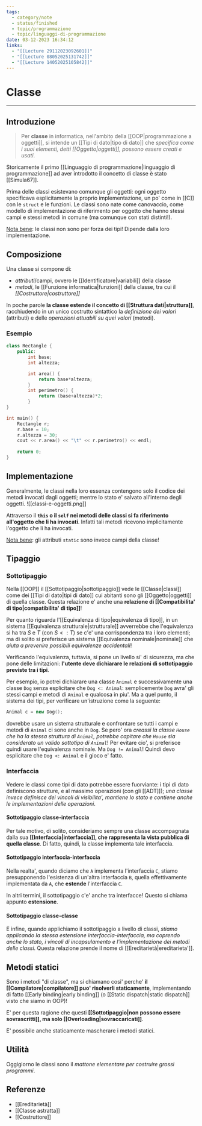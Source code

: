 ```yaml
---
tags:
  - category/note
  - status/finished
  - topic/programmazione
  - topic/linguaggi-di-programmazione
date: 03-12-2023 16:34:12
links:
  - "[[Lecture 29112023092601]]"
  - "[[Lecture 08052025131742]]"
  - "[[Lecture 14052025105842]]"
---
```

# Classe
---
## Introduzione
> Per **classe** in informatica, nell'ambito della [[OOP|programmazione a oggetti]], si intende un [[Tipi di dato|tipo di dato]] che _specifica come i suoi elementi, detti [[Oggetto|oggetti]], possono essere creati e usati_.

Storicamente il primo [[Linguaggio di programmazione|linguaggio di programmazione]] ad aver introdotto il concetto di classe è stato [[Simula67]].

Prima delle classi esistevano comunque gli oggetti: ogni oggetto specificava esplicitamente la proprio implementazione, un po' come in [[C]] con le `struct` e le funzioni. Le classi sono nate come canovaccio, come modello di implementazione di riferimento per oggetto che hanno stessi campi e stessi metodi in comune (ma comunque con stati distinti!).

<u>Nota bene</u>: le classi non sono per forza dei tipi! Dipende dalla loro implementazione.

## Composizione
Una classe si compone di:
- _attributi_/campi, ovvero le [[Identificatore|variabili]] della classe
- _metodi_, le [[Funzione informatica|funzioni]] della classe, tra cui il _[[Costruttore|costruttore]]_

In poche parole **la classe estende il concetto di [[Struttura dati|struttura]]**, racchiudendo in un unico costrutto sintattico la _definizione dei valori_ (attributi) e delle _operazioni attuabili su quei valori_ (metodi).

### Esempio
```cpp
class Rectangle {
	public:
		int base;
		int altezza;

		int area() {
			return base*altezza;
		}
		int perimetro() {
			return (base+altezza)*2;
		}
}

int main() {
	Rectangle r;
	r.base = 10;
	r.altezza = 30;
	cout << r.area() << "\t" << r.perimetro() << endl;
	
	return 0;
}
```

## Implementazione
Generalmente, le classi nella loro essenza contengono solo il codice dei metodi invocati dagli oggetti; mentre lo stato e' salvato all'interno degli oggetti.
![[classi-e-oggetti.png]]

Attraverso il **`this` o il `self` nei metodi delle classi si fa riferimento all'oggetto che li ha invocati**. Infatti tali metodi ricevono implicitamente l'oggetto che li ha invocati.

<u>Nota bene</u>: gli attributi `static` sono invece campi della classe!

## Tipaggio
### Sottotipaggio
Nella [[OOP]] il [[Sottotipaggio|sottotipaggio]] vede le [[Classe|classi]] come dei [[Tipi di dato|tipi di dato]] cui abitanti sono gli [[Oggetto|oggetti]] di quella classe. Questa relazione e' anche una **relazione di [[Compatibilita' di tipo|compatibilita' di tipo]]**!

Per quanto riguarda l'[[Equivalenza di tipo|equivalenza di tipo]], in un sistema [[Equivalenza strutturale|strutturale]] avverrebbe che l'equivalenza si ha tra $S$ e $T$ (con $S <: T$) se c'e' una corrispondenza tra i loro elementi; ma di solito si preferisce un sistema [[Equivalenza nominale|nominale]] che _aiuta a prevenire possibili equivalenze accidentali_!

Verificando l'equivalenza, tuttavia, si pone un livello si' di sicurezza, ma che pone delle limitazioni: **l'utente deve dichiarare le relazioni di sottotipaggio previste tra i tipi**.

Per esempio, io potrei dichiarare una classe `Animal` e successivamente una classe `Dog` senza esplicitare che `Dog <: Animal`: semplicemente `Dog` avra' gli stessi campi e metodi di `Animal` e qualcosa in piu'. Ma a quel punto, il sistema dei tipi, per verificare un'istruzione come la seguente:
```C++
Animal c = new Dog();
```
dovrebbe usare un sistema strutturale e confrontare se tutti i campi e metodi di `Animal` ci sono anche in `Dog`. Se pero' ora _creassi la classe `House` che ha la stessa struttura di `Animal`, potrebbe capitare che `House` sia considerato un valido sottotipo di `Animal`_! Per evitare cio', si preferisce quindi usare l'equivalenza nominale. Ma `Dog != Animal`! Quindi devo esplicitare che `Dog <: Animal` e il gioco e' fatto.

### Interfaccia
Vedere le classi come tipi di dato potrebbe essere fuorviante: i tipi di dato definiscono strutture, e al massimo operazioni (con gli [[ADT]]); _una classe invece definisce dei vincoli di visibilita', mantiene lo stato e contiene anche le implementazioni delle operazioni_.

#### Sottotipaggio classe-interfaccia
Per tale motivo, di solito, consideriamo sempre una classe accompagnata dalla sua **[[Interfaccia|interfaccia]], che rappresenta la vista pubblica di quella classe**. Di fatto, quindi, la classe implementa tale interfaccia.

#### Sottotipaggio interfaccia-interfaccia 
Nella realta', quando diciamo che `A` implementa l'interfaccia `C`, stiamo presupponendo l'esistenza di un'altra interfaccia `B`, quella effettivamente implementata da `A`, che **estende** l'interfaccia `C`.

In altri termini, il sottotipaggio c'e' anche tra interfacce! Questo si chiama appunto **estensione**.

#### Sottotipaggio classe-classe
E infine, quando applichiamo il sottotipaggio a livello di classi, _stiamo applicando la stessa estensione interfaccia-interfaccia, ma coprendo anche lo stato, i vincoli di incapsulamento e l'implementazione dei metodi delle classi_. Questa relazione prende il nome di [[Ereditarietà|ereditarieta']].

## Metodi statici
Sono i metodi "di classe", ma si chiamano cosi' perche' **il [[Compilatore|compilatore]] puo' risolverli staticamente**, implementando di fatto [[Early binding|early binding]] (o [[Static dispatch|static dispatch]] visto che siamo in OOP)!

E' per questa ragione che questi **[[Sottotipaggio|non possono essere sovrascritti]], ma solo [[Overloading|sovraccaricati]]**.

E' possibile anche staticamente mascherare i metodi statici.

## Utilità
Oggigiorno le classi sono il _mattone elementare per costruire grossi programmi_.

## Referenze
- [[Ereditarietà]]
- [[Classe astratta]]
- [[Costruttore]]